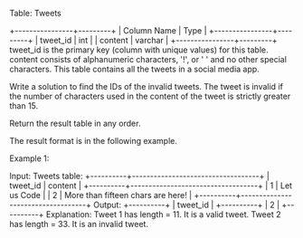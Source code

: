 Table: Tweets

+----------------+---------+
| Column Name | Type |
+----------------+---------+
| tweet_id | int |
| content | varchar |
+----------------+---------+
tweet_id is the primary key (column with unique values) for this table.
content consists of alphanumeric characters, '!', or ' ' and no other special characters.
This table contains all the tweets in a social media app.

Write a solution to find the IDs of the invalid tweets. The tweet is invalid if the number of characters used in the content of the tweet is strictly greater than 15.

Return the result table in any order.

The result format is in the following example.

Example 1:

Input:
Tweets table:
+----------+-----------------------------------+
| tweet_id | content |
+----------+-----------------------------------+
| 1 | Let us Code |
| 2 | More than fifteen chars are here! |
+----------+-----------------------------------+
Output:
+----------+
| tweet_id |
+----------+
| 2 |
+----------+
Explanation:
Tweet 1 has length = 11. It is a valid tweet.
Tweet 2 has length = 33. It is an invalid tweet.
